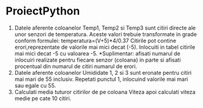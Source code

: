 # ProiectPython
1. Datele aferente coloanelor Temp1, Temp2 si Temp3 sunt citiri directe ale unor senzori de
temperatura. Aceste valori trebuie transformate in grade conform formulei:
 temperatura=(V+5)*4/0.37
Citirile pot contine erori,reprezentate de valorile mai mici decat (-5). Inlocuiti in tabel citirile mai mici
decat -5 cu valoarea -5.
*Suplimentar: afisati numarul de inlocuiri realizate pentru fiecare senzor (coloana) in parte si afisati
procentual din numarul de citiri numarul de erori.
2. Datele aferente coloanelor Umididate 1, 2 si 3 sunt eronate pentru citiri mai mari de 55 inclusiv.
Repetati punctul 1, inlocuind valorile mai mari sau egale cu 55.
3. Calculati media tuturor citirilor de pe coloana Viteza apoi calculati viteza medie pe cate 10 citiri.
